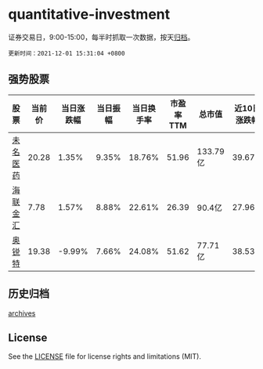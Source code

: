 # quantitative-investment

证券交易日，9:00-15:00，每半时抓取一次数据，按天[归档](archives)。

`更新时间：2021-12-01 15:31:04 +0800`

## 强势股票

|股票|当前价|当日涨跌幅|当日振幅|当日换手率|市盈率TTM|总市值|近10日涨跌幅|
|----|----|----|----|----|----|----|----|
|[未名医药](https://xueqiu.com/S/SZ002581)|20.28|1.35%|9.35%|18.76%|51.96|133.79亿|39.67%|
|[海联金汇](https://xueqiu.com/S/SZ002537)|7.78|1.57%|8.88%|22.61%|26.39|90.4亿|27.96%|
|[奥锐特](https://xueqiu.com/S/SH605116)|19.38|-9.99%|7.66%|24.08%|51.62|77.71亿|38.53%|

## 历史归档

[archives](archives)

## License

See the [LICENSE](LICENSE) file for license rights and limitations (MIT).